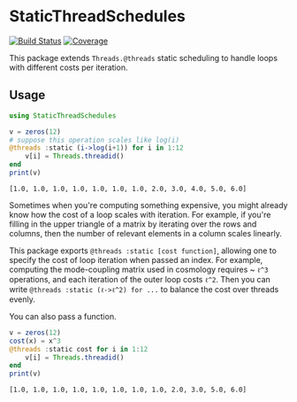 # StaticThreadSchedules

<!-- [![Stable](https://img.shields.io/badge/docs-stable-blue.svg)](https://xzackli.github.io/StaticThreadSchedules.jl/stable)
[![Dev](https://img.shields.io/badge/docs-dev-blue.svg)](https://xzackli.github.io/StaticThreadSchedules.jl/dev) -->
[![Build Status](https://github.com/xzackli/StaticThreadSchedules.jl/workflows/CI/badge.svg)](https://github.com/xzackli/StaticThreadSchedules.jl/actions)
[![Coverage](https://codecov.io/gh/xzackli/StaticThreadSchedules.jl/branch/master/graph/badge.svg)](https://codecov.io/gh/xzackli/StaticThreadSchedules.jl)

This package extends `Threads.@threads` static scheduling to handle loops with different costs per iteration.

## Usage
```julia
using StaticThreadSchedules

v = zeros(12)
# suppose this operation scales like log(i)
@threads :static (i->log(i+1)) for i in 1:12
    v[i] = Threads.threadid()
end
print(v)
```
```
[1.0, 1.0, 1.0, 1.0, 1.0, 1.0, 1.0, 2.0, 3.0, 4.0, 5.0, 6.0]
```

Sometimes when you're computing something expensive, you might already know how the cost of a loop scales with iteration. For example, if you're filling in the upper triangle of a matrix by iterating over the rows and columns, then the number of relevant elements in a column scales linearly.

This package exports `@threads :static [cost function]`, allowing one to specify the cost of loop iteration when passed an index. For example, computing the mode-coupling matrix used in cosmology requires ~ `ℓ^3` operations, and each iteration of the outer loop costs `ℓ^2`. Then you can write `@threads :static (ℓ->ℓ^2) for ...` to balance the cost over threads evenly.

You can also pass a function.
```julia
v = zeros(12)
cost(x) = x^3
@threads :static cost for i in 1:12
    v[i] = Threads.threadid()
end
print(v)
```
```
[1.0, 1.0, 1.0, 1.0, 1.0, 1.0, 1.0, 1.0, 2.0, 3.0, 5.0, 6.0]
```
